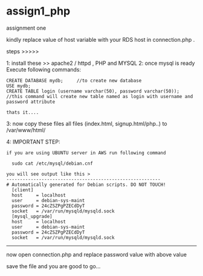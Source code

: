 # assign1_php
assignment one 

kindly replace value of host variable with your RDS host in connection.php .


steps >>>>>

1: install these >>  apache2 / httpd , PHP and MYSQL
2: once mysql is ready Execute following commands:
  
    CREATE DATABASE mydb;     //to create new database
    USE mydb;                 
    CREATE TABLE login (username varchar(50), password varchar(50));    //this command will create new table named as login with username and password attribute
    
    thats it....
    
3: now copy these files all files (index.html, signup.html/php..) to /var/www/html/

4: IMPORTANT STEP:
    
    if you are using UBUNTU server in AWS run following command
      
      sudo cat /etc/mysql/debian.cnf
    
    you will see output like this >
    ---------------------------------------------------------
    # Automatically generated for Debian scripts. DO NOT TOUCH!
      [client]
      host     = localhost
      user     = debian-sys-maint
      password = 24cZSZPgPZECdDyT               
      socket   = /var/run/mysqld/mysqld.sock
      [mysql_upgrade]
      host     = localhost
      user     = debian-sys-maint
      password = 24cZSZPgPZECdDyT
      socket   = /var/run/mysqld/mysqld.sock
   ----------------------------------------------------- 

now open connection.php and replace password value with above value 

save the file and you are good to go...
    


